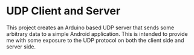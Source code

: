 # UDP Client and Server

This project creates an Arduino based UDP server that sends some arbitrary data
to a simple Android application. This is intended to provide me with some exposure
to the UDP protocol on both the client side and server side.
